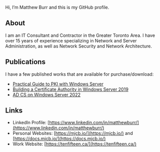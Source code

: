 Hi, I’m Matthew Burr and this is my GitHub profile.

## About

I am an IT Consultant and Contractor in the Greater Toronto Area. I have over 15 years of experience specializing in Network and Server Administration, as well as Network Security and Network Architecture.

## Publications

I have a few published works that are available for purchase/download:

* [Practical Guide to PKI with Windows Server](https://mjcb.io/publications/practical-guide-to-pki-with-windows-server/)
* [Building a Certificate Authority in Windows Server 2019](https://mjcb.io/publications/building-a-certificate-authority-in-windows-server-2019/)
* [AD CS on Windows Server 2022](https://mjcb.io/publications/adcs-on-windows-server-2022/)

## Links

* LinkedIn Profile: [https://www.linkedin.com/in/matthewburr/](https://www.linkedin.com/in/matthewburr/)
* Personal Websites: [https://mjcb.io/](https://mjcb.io/) and [https://docs.mjcb.io/](https://docs.mjcb.io/)
* Work Website: [https://tenfifteen.ca/](https://tenfifteen.ca/)
